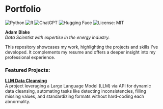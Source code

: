 # Portfolio

![Python](https://img.shields.io/badge/Python-3776AB?logo=python&logoColor=fff)
![R](https://img.shields.io/badge/R-%23276DC3.svg?logo=r&logoColor=white)
![ChatGPT](https://img.shields.io/badge/ChatGPT-74aa9c?logo=openai&logoColor=white)
![Hugging Face](https://img.shields.io/badge/Hugging%20Face-FFD21E?logo=huggingface&logoColor=000)
![License: MIT](https://img.shields.io/badge/License-MIT-yellow.svg)

**Adam Blake**  
*Data Scientist with expertise in the energy industry.*

This repository showcases my work, highlighting the projects and skills I've developed. It complements my resume and offers a deeper insight into my professional experience.

### Featured Projects:
**[LLM Data Cleansing](https://github.com/theBlake89/LLM_Data_Cleansing/tree/main)**  
A project leveraging a Large Language Model (LLM) via API for dynamic data cleansing, automating tasks like detecting inconsistencies, filling missing values, and standardizing formats without hard-coding each abnormality.

